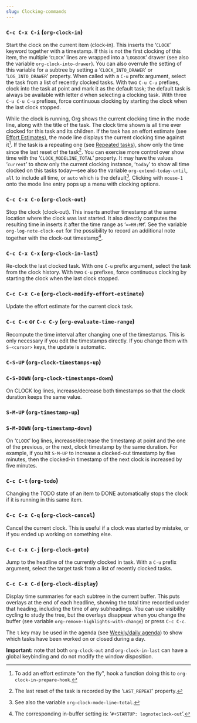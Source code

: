 ```yaml
---
slug: Clocking-commands
---
```


### `C-c C-x C-i` (`org-clock-in`)

Start the clock on the current item (clock-in). This inserts the ‘`CLOCK`’ keyword together with a timestamp. If this is not the first clocking of this item, the multiple ‘`CLOCK`’ lines are wrapped into a ‘`LOGBOOK`’ drawer (see also the variable `org-clock-into-drawer`). You can also overrule the setting of this variable for a subtree by setting a ‘`CLOCK_INTO_DRAWER`’ or ‘`LOG_INTO_DRAWER`’ property. When called with a `C-u` prefix argument, select the task from a list of recently clocked tasks. With two `C-u C-u` prefixes, clock into the task at point and mark it as the default task; the default task is always be available with letter `d` when selecting a clocking task. With three `C-u C-u C-u` prefixes, force continuous clocking by starting the clock when the last clock stopped.

While the clock is running, Org shows the current clocking time in the mode line, along with the title of the task. The clock time shown is all time ever clocked for this task and its children. If the task has an effort estimate (see [Effort Estimates](Effort-Estimates)), the mode line displays the current clocking time against it[^1]. If the task is a repeating one (see [Repeated tasks](Repeated-tasks)), show only the time since the last reset of the task[^2]. You can exercise more control over show time with the ‘`CLOCK_MODELINE_TOTAL`’ property. It may have the values ‘`current`’ to show only the current clocking instance, ‘`today`’ to show all time clocked on this tasks today—see also the variable `org-extend-today-until`, `all` to include all time, or `auto` which is the default[^3]. Clicking with `mouse-1` onto the mode line entry pops up a menu with clocking options.

### `C-c C-x C-o` (`org-clock-out`)

Stop the clock (clock-out). This inserts another timestamp at the same location where the clock was last started. It also directly computes the resulting time in inserts it after the time range as ‘`=>HH:MM`’. See the variable `org-log-note-clock-out` for the possibility to record an additional note together with the clock-out timestamp[^4].

### `C-c C-x C-x` (`org-clock-in-last`)

Re-clock the last clocked task. With one `C-u` prefix argument, select the task from the clock history. With two `C-u` prefixes, force continuous clocking by starting the clock when the last clock stopped.

### `C-c C-x C-e` (`org-clock-modify-effort-estimate`)

Update the effort estimate for the current clock task.

### `C-c C-c` or `C-c C-y` (`org-evaluate-time-range`)

Recompute the time interval after changing one of the timestamps. This is only necessary if you edit the timestamps directly. If you change them with `S-<cursor>` keys, the update is automatic.

### `C-S-UP` (`org-clock-timestamps-up`)

### `C-S-DOWN` (`org-clock-timestamps-down`)

On CLOCK log lines, increase/decrease both timestamps so that the clock duration keeps the same value.

### `S-M-UP` (`org-timestamp-up`)

### `S-M-DOWN` (`org-timestamp-down`)

On ‘`CLOCK`’ log lines, increase/decrease the timestamp at point and the one of the previous, or the next, clock timestamp by the same duration. For example, if you hit `S-M-UP` to increase a clocked-out timestamp by five minutes, then the clocked-in timestamp of the next clock is increased by five minutes.

### `C-c C-t` (`org-todo`)

Changing the TODO state of an item to DONE automatically stops the clock if it is running in this same item.

### `C-c C-x C-q` (`org-clock-cancel`)

Cancel the current clock. This is useful if a clock was started by mistake, or if you ended up working on something else.

### `C-c C-x C-j` (`org-clock-goto`)

Jump to the headline of the currently clocked in task. With a `C-u` prefix argument, select the target task from a list of recently clocked tasks.

### `C-c C-x C-d` (`org-clock-display`)

Display time summaries for each subtree in the current buffer. This puts overlays at the end of each headline, showing the total time recorded under that heading, including the time of any subheadings. You can use visibility cycling to study the tree, but the overlays disappear when you change the buffer (see variable `org-remove-highlights-with-change`) or press `C-c C-c`.

The `l` key may be used in the agenda (see [Weekly/daily agenda](Weekly_002fdaily-agenda)) to show which tasks have been worked on or closed during a day.

**Important:** note that both `org-clock-out` and `org-clock-in-last` can have a global keybinding and do not modify the window disposition.

[^1]: To add an effort estimate “on the fly", hook a function doing this to `org-clock-in-prepare-hook`.

[^2]: The last reset of the task is recorded by the ‘`LAST_REPEAT`’ property.

[^3]: See also the variable `org-clock-mode-line-total`.

[^4]: The corresponding in-buffer setting is: ‘`#+STARTUP: lognoteclock-out`’.
